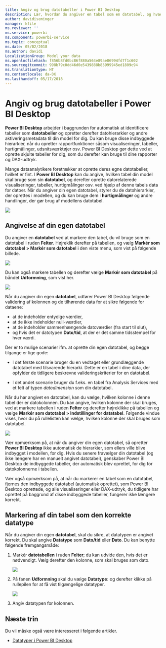```yaml
---
title: Angiv og brug datotabeller i Power BI Desktop
description: Lær, hvordan du angiver en tabel som en datotabel, og hvad det betyder, i Power BI Desktop
author: davidiseminger
manager: kfile
ms.reviewer: ''
ms.service: powerbi
ms.component: powerbi-service
ms.topic: conceptual
ms.date: 05/02/2018
ms.author: davidi
LocalizationGroup: Model your data
ms.openlocfilehash: f856b8fd0bc86f880a564e89ae86994fd7f1c602
ms.sourcegitcommit: 998b79c0dd46d0e5439888b83999945ed1809c94
ms.translationtype: HT
ms.contentlocale: da-DK
ms.lasthandoff: 05/17/2018
---
```

# <a name="set-and-use-date-tables-in-power-bi-desktop"></a>Angiv og brug datotabeller i Power BI Desktop

**Power BI Desktop** arbejder i baggrunden for automatisk at identificere tabeller som **datotabeller** og opretter derefter datohierarkier og andre aktiveringsmetadata til din model for dig. Du kan bruge disse indbyggede hierarkier, når du opretter rapportfunktioner såsom visualiseringer, tabeller, hurtigmålinger, udsnitsværktøjer osv. Power BI Desktop gør dette ved at oprette skjulte tabeller for dig, som du derefter kan bruge til dine rapporter og DAX-udtryk.

Mange dataanalytikere foretrækker at oprette deres egne datotabeller, hvilket er fint. I **Power BI Desktop** kan du angive, hvilken tabel din model skal bruge som sin **datotabel**, og derefter oprette datorelaterede visualiseringer, tabeller, hurtigmålinger osv. ved hjælp af denne tabels data for datoer. Når du angiver din egen datotabel, styrer du de datohierarkier, der oprettes i modellen, og du kan bruge dem i **hurtigmålinger** og andre handlinger, der gør brug af modellens datotabel. 

![](media/desktop-date-tables/date-tables_01.png)

## <a name="setting-your-own-date-table"></a>Angivelse af din egen datotabel

Du angiver en **datotabel** ved at markere den tabel, du vil bruge som en datotabel i ruden **Felter**. Højreklik derefter på tabellen, og vælg **Markér som datotabel > Markér som datotabel** i den viste menu, som vist på følgende billede.

![](media/desktop-date-tables/date-tables_02.png)

Du kan også markere tabellen og derefter vælge **Markér som datotabel** på båndet **Udformning**, som vist her.

![](media/desktop-date-tables/date-tables_02b.png)

Når du angiver din egen **datotabel**, udfører Power BI Desktop følgende validering af kolonnen og de tilhørende data for at sikre følgende for dataene:

* at de indeholder entydige værdier,
* at de ikke indeholder null-værdier,
* at de indeholder sammenhængende datoværdier (fra start til slut),
* og hvis det er datotypen **Dato/tid**, at der er det samme tidsstempel for hver værdi.

Der er to mulige scenarier ifm. at oprette din egen datotabel, og begge tilgange er lige gode:

* I det første scenarie bruger du en vedtaget eller grundlæggende datotabel med tilsvarende hierarki. Dette er en tabel i dine data, der opfylder de tidligere beskrevne valideringskriterier for en datotabel. 

* I det andet scenarie bruger du f.eks. en tabel fra Analysis Services med et felt af typen *datodimension* som din datotabel. 

Når du har angivet en datotabel, kan du vælge, hvilken kolonne i denne tabel der er datokolonnen. Du kan angive, hvilken kolonne der skal bruges, ved at markere tabellen i ruden **Felter** og derefter højreklikke på tabellen og vælge **Markér som datotabel > Indstillinger for datatabel**. Følgende vindue vises, hvor du på rullelisten kan vælge, hvilken kolonne der skal bruges som datotabel.

![](media/desktop-date-tables/date-tables_03.png)

Vær opmærksom på, at når du angiver din egen datotabel, så opretter **Power BI Desktop** ikke automatisk de hierarkier, som ellers ville blive indbygget i modellen, for dig. Hvis du senere fravælger din datotabel (og ikke længere har en manuelt angivet datotabel), genskaber Power BI Desktop de indbyggede tabeller, der automatisk blev oprettet, for dig for datokolonnerne i tabellen.

Vær også opmærksom på, at når du markerer en tabel som en datotabel, fjernes den indbyggede datotabel (automatisk oprettet), som Power BI Desktop oprettede, og alle visualiseringer eller DAX-udtryk, du tidligere har oprettet på baggrund af disse indbyggede tabeller, fungerer ikke længere korrekt. 

## <a name="marking-your-date-table-as-the-appropriate-data-type"></a>Markering af din tabel som den korrekte datatype

Når du angiver din egen **datotabel**, skal du sikre, at datatypen er angivet korrekt. Du skal angive **Datatype** som **Dato/tid** eller **Dato**. Du kan benytte følgende fremgangsmåde:

1. Markér **datotabellen** i ruden **Felter**; du kan udvide den, hvis det er nødvendigt. Vælg derefter den kolonne, som skal bruges som dato.
   
    ![](media/desktop-date-tables/date-tables_04.png) 

2. På fanen **Udformning** skal du vælge **Datatype:** og derefter klikke på rullepilen for at få vist tilgængelige datatyper.

    ![](media/desktop-date-tables/date-tables_05.png)

3. Angiv datatypen for kolonnen. 


## <a name="next-steps"></a>Næste trin

Du vil måske også være interesseret i følgende artikler.

* [Datatyper i Power BI Desktop](desktop-data-types.md)

 